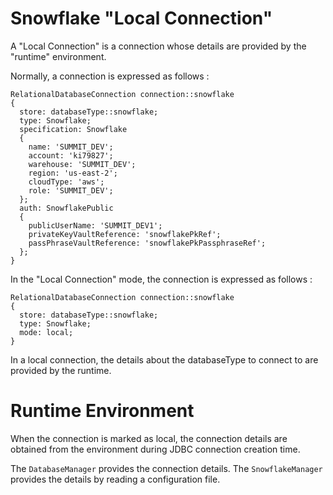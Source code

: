 # Snowflake "Local Connection"

A "Local Connection" is a connection whose details are provided by the "runtime" environment.

Normally, a connection is expressed as follows :

```
RelationalDatabaseConnection connection::snowflake
{
  store: databaseType::snowflake;
  type: Snowflake;
  specification: Snowflake
  {
    name: 'SUMMIT_DEV';
    account: 'ki79827';
    warehouse: 'SUMMIT_DEV';
    region: 'us-east-2';
    cloudType: 'aws';
    role: 'SUMMIT_DEV';
  };
  auth: SnowflakePublic
  {
    publicUserName: 'SUMMIT_DEV1';
    privateKeyVaultReference: 'snowflakePkRef';
    passPhraseVaultReference: 'snowflakePkPassphraseRef';
  };
}
```

In the "Local Connection" mode, the connection is expressed as follows :

```
RelationalDatabaseConnection connection::snowflake
{
  store: databaseType::snowflake;
  type: Snowflake;
  mode: local;
}
```
In a local connection, the details about the databaseType to connect to are provided by the runtime. 

# Runtime Environment

When the connection is marked as local, the connection details are obtained from the environment during JDBC connection creation time. 

The ```DatabaseManager``` provides the connection details. The  ```SnowflakeManager``` provides the details by reading a configuration file. 


